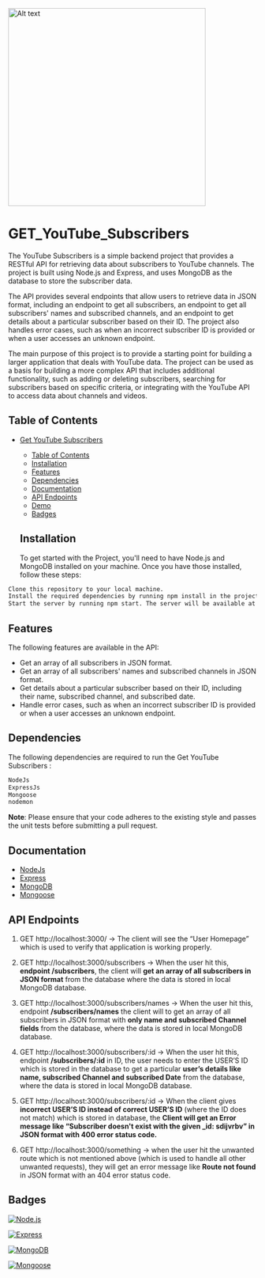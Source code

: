 <img src="https://cdn-icons-png.flaticon.com/512/1384/1384060.png" alt="Alt text" width="400" title="Optional title">

# GET_YouTube_Subscribers

The YouTube Subscribers is a simple backend project that provides a RESTful API for retrieving data about subscribers to YouTube channels. The project is built using Node.js and Express, and uses MongoDB as the database to store the subscriber data.

The API provides several endpoints that allow users to retrieve data in JSON format, including an endpoint to get all subscribers, an endpoint to get all subscribers' names and subscribed channels, and an endpoint to get details about a particular subscriber based on their ID. The project also handles error cases, such as when an incorrect subscriber ID is provided or when a user accesses an unknown endpoint.

The main purpose of this project is to provide a starting point for building a larger application that deals with YouTube data. The project can be used as a basis for building a more complex API that includes additional functionality, such as adding or deleting subscribers, searching for subscribers based on specific criteria, or integrating with the YouTube API to access data about channels and videos.

## Table of Contents

- [Get YouTube Subscribers](#get-youtube-subscribers)

  - [Table of Contents](#table-of-contents)
  - [Installation](#installation)
  - [Features](#features)
  - [Dependencies](#dependencies)
  - [Documentation](#documentation)
  - [API Endpoints](#api-endpoints)
  - [Demo](#demo)
  - [Badges](#badges)

  ## Installation

  To get started with the Project, you'll need to have Node.js and MongoDB installed on your machine. Once you have those installed, follow these steps:

```bash
Clone this repository to your local machine.
Install the required dependencies by running npm install in the project directory.
Start the server by running npm start. The server will be available at http://localhost:3000.
```

## Features

The following features are available in the API:

- Get an array of all subscribers in JSON format.
- Get an array of all subscribers' names and subscribed channels in JSON format.
- Get details about a particular subscriber based on their ID, including their name, subscribed channel, and subscribed date.
- Handle error cases, such as when an incorrect subscriber ID is provided or when a user accesses an unknown endpoint.

## Dependencies

The following dependencies are required to run the Get YouTube Subscribers :

```bash
NodeJs
ExpressJs
Mongoose
nodemon
```

**Note**: Please ensure that your code adheres to the existing style and passes the unit tests before submitting a pull request.

## Documentation

- [NodeJs](https://nodejs.org/)
- [Express](https://expressjs.com/)
- [MongoDB](https://www.mongodb.com/)
- [Mongoose](https://mongoosejs.com/)

## API Endpoints

1. GET http://localhost:3000/ → The client will see the “User Homepage” which is used to verify that application is working properly.

2. GET http://localhost:3000/subscribers → When the user hit this, **endpoint /subscribers**, the client will **get an array of all subscribers in JSON format** from the database where the data is stored in local MongoDB database.

3. GET http://localhost:3000/subscribers/names → When the user hit this, endpoint **/subscribers/names** the client will to get an array of all subscribers in JSON format with **only name and subscribed Channel fields** from the database, where the data is stored in local MongoDB database.

4. GET http://localhost:3000/subscribers/:id → When the user hit this, endpoint **/subscribers/:id** in ID, the user needs to enter the USER’S ID which is stored in the database to get a particular **user’s details like name, subscribed Channel and subscribed Date** from the database, where the data is stored in local MongoDB database.

5. GET http://localhost:3000/subscribers/:id → When the client gives **incorrect USER’S ID instead of correct USER’S ID** (where the ID does not match) which is stored in database, the **Client will get an Error message like “Subscriber doesn't exist with the given \_id: sdijvrbv” in JSON format with 400 error status code.**

6. GET http://localhost:3000/something → when the user hit the unwanted route which is not mentioned above (which is used to handle all other unwanted requests), they will get an error message like **Route not found** in JSON format with an 404 error status code.


## Badges

[![Node.js](https://img.shields.io/badge/Node.js-v21.6.1-green.svg)](https://nodejs.org/)

[![Express](https://img.shields.io/badge/Express-v4.19.2-blue.svg)](https://expressjs.com/)

[![MongoDB](https://img.shields.io/badge/MongoDB-v7.0.8-green.svg)](https://www.mongodb.com/)

[![Mongoose](https://img.shields.io/badge/Mongoose-v8.3.4-blue.svg)](https://mongoosejs.com/)
